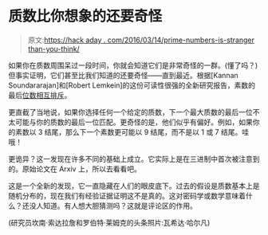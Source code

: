 # 质数比你想象的还要奇怪

> 原文:[https://hack aday . com/2016/03/14/prime-numbers-is-stranger than-you-think/](https://hackaday.com/2016/03/14/prime-numbers-are-stranger-than-you-thought/)

如果你在质数周围呆过一段时间，你就会知道它们是非常奇怪的一群。(懂了吗？)但事实证明，它们甚至比我们知道的还要奇怪——直到最近。根据[Kannan Soundararajan]和[Robert Lemkein]的这份可读性很强的全新研究报告，素数的最后[位数相互排斥](https://www.quantamagazine.org/20160313-mathematicians-discover-prime-conspiracy/)。

更直截了当地说，如果你选择任何一个给定的质数，下一个最大质数的最后一位不太可能与你的质数的最后一位匹配。更奇怪的是，他们似乎有偏好。例如，如果你的素数以 3 结尾，那么下一个素数更可能以 9 结尾，而不是以 1 或 7 结尾。哇哦！

更诡异？这一发现在许多不同的基础上成立。它实际上是在三进制中首次被注意到的。原始论文在 Arxiv 上，所以去看看吧。

这是一个全新的发现，它一直隐藏在人们的眼皮底下。过去的假设是质数基本上是随机分布的，现在我们有经验证据证明这不是真的。这对密码学或数学意味着什么？还没人知道。有人想大胆猜测吗？这就是评论区的作用。

(研究员坎南·索达拉詹和罗伯特·莱姆克的头条照片:瓦希达·哈尔凡)